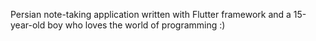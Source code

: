 Persian note-taking application written with Flutter framework and a 15-year-old boy who loves the world of programming :)
